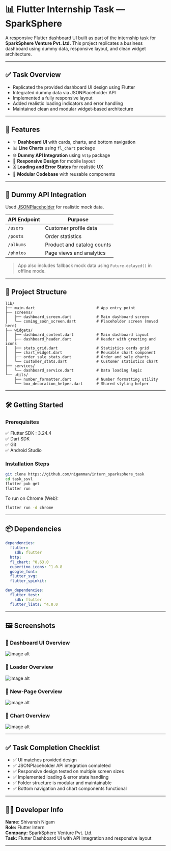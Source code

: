 # 📊 Flutter Internship Task — SparkSphere

A responsive Flutter dashboard UI built as part of the internship task for **SparkSphere Venture Pvt. Ltd.** This project replicates a business dashboard using dummy data, responsive layout, and clean widget architecture.

---

## ✅ Task Overview

- Replicated the provided dashboard UI design using Flutter
- Integrated dummy data via JSONPlaceholder API
- Implemented a fully responsive layout
- Added realistic loading indicators and error handling
- Maintained clean and modular widget-based architecture

---

## 🚀 Features

- ✨ **Dashboard UI** with cards, charts, and bottom navigation
- 📊 **Line Charts** using `fl_chart` package
- 🌐 **Dummy API Integration** using `http` package
- 📱 **Responsive Design** for mobile layout
- ⏳ **Loading and Error States** for realistic UX
- 🧱 **Modular Codebase** with reusable components

---

## 🔗 Dummy API Integration

Used [JSONPlaceholder](https://jsonplaceholder.typicode.com) for realistic mock data.

| API Endpoint | Purpose                    |
|--------------|-----------------------------|
| `/users`     | Customer profile data       |
| `/posts`     | Order statistics            |
| `/albums`    | Product and catalog counts  |
| `/photos`    | Page views and analytics    |

> App also includes fallback mock data using `Future.delayed()` in offline mode.

---

## 📁 Project Structure

```plaintext
lib/
├── main.dart                           # App entry point
├── screens/
│   ├── dashboard_screen.dart           # Main dashboard screen
│   └── coming_soon_screen.dart         # Placeholder screen (moved here)
├── widgets/
│   ├── dashboard_content.dart          # Main dashboard layout
│   ├── dashboard_header.dart           # Header with greeting and icons
│   ├── stats_grid.dart                 # Statistics cards grid
│   ├── chart_widget.dart               # Reusable chart component
│   ├── order_sale_stats.dart           # Order and sale charts
│   └── customer_stats.dart             # Customer statistics chart
├── services/
│   └── dashboard_service.dart          # Data loading logic
└── utils/
    ├── number_formatter.dart           # Number formatting utility
    └── box_decoration_helper.dart      # Shared styling helper
```

---

## 🛠️ Getting Started

### Prerequisites

✅ Flutter SDK : 3.24.4  
✅ Dart SDK  
✅ Git  
✅ Android Studio 

### Installation Steps

```bash
git clone https://github.com/nigamman/intern_sparksphere_task
cd task_ssvl
flutter pub get
flutter run
```

To run on Chrome (Web):

```bash
flutter run -d chrome
```

---

## 📦 Dependencies

```yaml
dependencies:
  flutter:
    sdk: flutter
  http: 
  fl_chart: ^0.63.0
  cupertino_icons: ^1.0.8
  google_font:
  flutter_svg:
  flutter_spinkit:

dev_dependencies:
  flutter_test:
    sdk: flutter
  flutter_lints: ^4.0.0
```

---

## 🖼️ Screenshots

### 📌 Dashboard UI Overview
![image alt](https://github.com/nigamman/intern_sparksphere_task/blob/6b19e603ef02ade620daad5b293965976b9cf8bb/screenshot_dashboard.png)

### 📌 Loader Overview
![image alt](https://github.com/nigamman/intern_sparksphere_task/blob/6b19e603ef02ade620daad5b293965976b9cf8bb/screenshot_loading.png)

### 📌 New-Page Overview
![image alt](https://github.com/nigamman/intern_sparksphere_task/blob/6b19e603ef02ade620daad5b293965976b9cf8bb/new-page_screenshot.png)

### 📌 Chart Overview
![image alt](https://github.com/nigamman/intern_sparksphere_task/blob/254f3fccc53054a14e94b4d6ac232a2bd7f3b49d/screenshot_cust-graph.png)

---

## ✅ Task Completion Checklist

- ✅ UI matches provided design
- ✅ JSONPlaceholder API integration completed
- ✅ Responsive design tested on multiple screen sizes
- ✅ Implemented loading & error state handling
- ✅ Folder structure is modular and maintainable
- ✅ Bottom navigation and chart components functional

---

## 👨‍💻 Developer Info

**Name:** Shivansh Nigam  
**Role:** Flutter Intern  
**Company:** SparkSphere Venture Pvt. Ltd.  
**Task:** Flutter Dashboard UI with API integration and responsive layout

---

